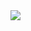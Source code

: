 <img src="https://capsule-render.vercel.app/api?type=waving&color=auto&height=300&section=header&text=밍밍이%20리액트%20공부기록&fontSize=60" />


